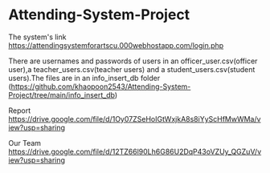 # Attending-System-Project

The system's link https://attendingsystemforartscu.000webhostapp.com/login.php

There are usernames and passwords of users in an officer_user.csv(officer user),a teacher_users.csv(teacher users) and a student_users.csv(student users).The files are in an info_insert_db folder (https://github.com/khaopoon2543/Attending-System-Project/tree/main/info_insert_db) 

Report https://drive.google.com/file/d/1Oy07ZSeHoIGtWxjkA8s8iYyScHfMwWMa/view?usp=sharing

Our Team https://drive.google.com/file/d/12TZ66l90Lh6G86U2DqP43oVZUy_QGZuV/view?usp=sharing
